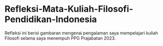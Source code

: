 # Refleksi-Mata-Kuliah-Filosofi-Pendidikan-Indonesia
Refleksi ini berisi gambaran mengenai pengalaman saya mempelajari kuliah Filosofi selama saya menempuh PPG Prajabatan 2023.
